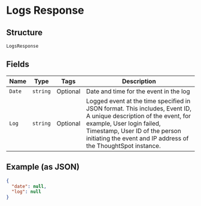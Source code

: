 
# Logs Response

## Structure

`LogsResponse`

## Fields

| Name | Type | Tags | Description |
|  --- | --- | --- | --- |
| `Date` | `string` | Optional | Date and time for the event in the log |
| `Log` | `string` | Optional | Logged event at the time specified in JSON format. This includes, Event ID, A unique description of the event, for example, User login failed, Timestamp, User ID of the person initiating the event and IP address of the ThoughtSpot instance. |

## Example (as JSON)

```json
{
  "date": null,
  "log": null
}
```


